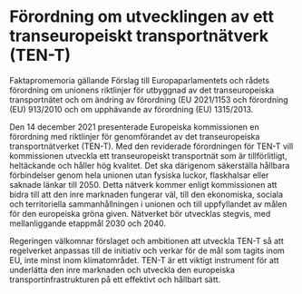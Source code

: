 # Förordning om utvecklingen av ett transeuropeiskt transportnätverk (TEN-T)

Faktapromemoria gällande Förslag till Europaparlamentets och rådets förordning om unionens riktlinjer för utbyggnad av det transeuropeiska transportnätet och om ändring av förordning (EU 2021/1153 och förordning (EU) 913/2010 och om upphävande av förordning (EU) 1315/2013\.

Den 14 december 2021 presenterade Europeiska kommissionen en förordning med riktlinjer för genomförandet av det transeuropeiska transportnätverket (TEN\-T). Med den reviderade förordningen för TEN\-T vill kommissionen utveckla ett transeuropeiskt transportnät som är tillförlitligt, heltäckande och håller hög kvalitet. Det ska därigenom säkerställa hållbara förbindelser genom hela unionen utan fysiska luckor, flaskhalsar eller saknade länkar till 2050\. Detta nätverk kommer enligt kommissionen att bidra till att den inre marknaden fungerar väl, till den ekonomiska, sociala och territoriella sammanhållningen i unionen och till uppfyllandet av målen för den europeiska gröna given. Nätverket bör utvecklas stegvis, med mellanliggande etappmål 2030 och 2040\.

Regeringen välkomnar förslaget och ambitionen att utveckla TEN\-T så att regelverket anpassas till de initiativ och verkar för de mål som tagits inom EU, inte minst inom klimatområdet. TEN\-T är ett viktigt instrument för att underlätta den inre marknaden och utveckla den europeiska transportinfrastrukturen på ett effektivt och hållbart sätt.
